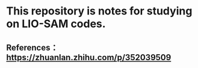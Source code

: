 # This repository is notes for studying on LIO-SAM codes.

## References：https://zhuanlan.zhihu.com/p/352039509



